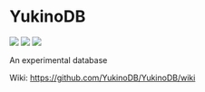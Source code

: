 YukinoDB
========

![](https://cdn.rawgit.com/LunaGao/BlessYourCodeTag/master/tags/god.svg) ![](https://cdn.rawgit.com/LunaGao/BlessYourCodeTag/master/tags/sakyamuni.svg) ![](https://cdn.rawgit.com/LunaGao/BlessYourCodeTag/master/tags/allah.svg)

An experimental database

Wiki: https://github.com/YukinoDB/YukinoDB/wiki
